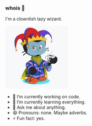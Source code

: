 ### whois 👀

I'm a clownlish lazy wizard.

<img src="./octocat.png" width="200">

- 🔭 I’m currently working on code.
- 🌱 I’m currently learning everything.
- 💬 Ask me about anything.
- 😄 Pronouns: none. Maybe adverbs.
- ⚡ Fun fact: yes.
